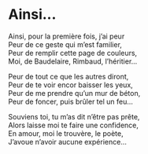 # Ainsi...  
  
Ainsi, pour la première fois, j’ai peur  
Peur de ce geste qui m’est familier,  
Peur de remplir cette page de couleurs,  
Moi, de Baudelaire, Rimbaud, l’héritier...  
  
Peur de tout ce que les autres diront,  
Peur de te voir encor baisser les yeux,  
Peur de me prendre qu’un mur de béton,  
Peur de foncer, puis brûler tel un feu...  
  
Souviens toi, tu m’as dit n’être pas prête,   
Alors laisse moi te faire une confidence,   
En amour, moi le trouvère, le poète,  
J’avoue n’avoir aucune expérience...